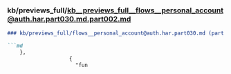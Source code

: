 ### kb/previews_full/kb__previews_full__flows__personal_account@auth.har.part030.md.part002.md

```md
### kb/previews_full/flows__personal_account@auth.har.part030.md (part 002)

```md
    },
                    {
                      "fun
```

```

```
